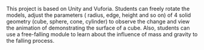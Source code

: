 This project is based on Unity and Vuforia. Students can freely rotate the models, adjust the parameters ( radius, edge, height and so on) of 4 solid geometry (cube, sphere, cone, cylinder) to observe the change and view the animation of demonstrating the surface of a cube. Also, students can use a free-falling module to learn about the influence of mass and gravity to the falling process.
